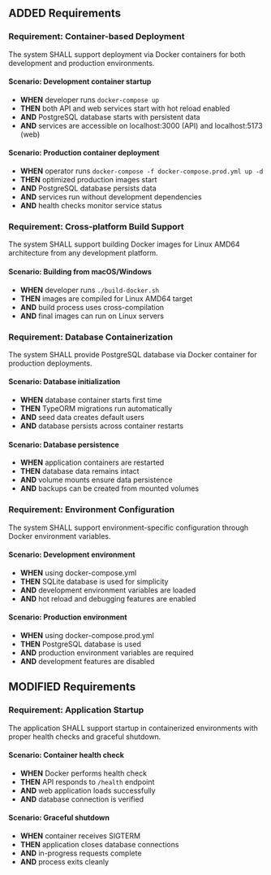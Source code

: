 ## ADDED Requirements

### Requirement: Container-based Deployment
The system SHALL support deployment via Docker containers for both development and production environments.

#### Scenario: Development container startup
- **WHEN** developer runs `docker-compose up`
- **THEN** both API and web services start with hot reload enabled
- **AND** PostgreSQL database starts with persistent data
- **AND** services are accessible on localhost:3000 (API) and localhost:5173 (web)

#### Scenario: Production container deployment
- **WHEN** operator runs `docker-compose -f docker-compose.prod.yml up -d`
- **THEN** optimized production images start
- **AND** PostgreSQL database persists data
- **AND** services run without development dependencies
- **AND** health checks monitor service status

### Requirement: Cross-platform Build Support
The system SHALL support building Docker images for Linux AMD64 architecture from any development platform.

#### Scenario: Building from macOS/Windows
- **WHEN** developer runs `./build-docker.sh`
- **THEN** images are compiled for Linux AMD64 target
- **AND** build process uses cross-compilation
- **AND** final images can run on Linux servers

### Requirement: Database Containerization
The system SHALL provide PostgreSQL database via Docker container for production deployments.

#### Scenario: Database initialization
- **WHEN** database container starts first time
- **THEN** TypeORM migrations run automatically
- **AND** seed data creates default users
- **AND** database persists across container restarts

#### Scenario: Database persistence
- **WHEN** application containers are restarted
- **THEN** database data remains intact
- **AND** volume mounts ensure data persistence
- **AND** backups can be created from mounted volumes

### Requirement: Environment Configuration
The system SHALL support environment-specific configuration through Docker environment variables.

#### Scenario: Development environment
- **WHEN** using docker-compose.yml
- **THEN** SQLite database is used for simplicity
- **AND** development environment variables are loaded
- **AND** hot reload and debugging features are enabled

#### Scenario: Production environment
- **WHEN** using docker-compose.prod.yml
- **THEN** PostgreSQL database is used
- **AND** production environment variables are required
- **AND** development features are disabled

## MODIFIED Requirements

### Requirement: Application Startup
The application SHALL support startup in containerized environments with proper health checks and graceful shutdown.

#### Scenario: Container health check
- **WHEN** Docker performs health check
- **THEN** API responds to `/health` endpoint
- **AND** web application loads successfully
- **AND** database connection is verified

#### Scenario: Graceful shutdown
- **WHEN** container receives SIGTERM
- **THEN** application closes database connections
- **AND** in-progress requests complete
- **AND** process exits cleanly